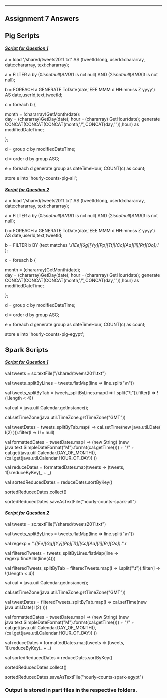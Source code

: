 -----------------------
Assignment 7 Answers
-----------------------


Pig Scripts 
-------------

<h4><u><i>Script for Question 1</i></u></h4>

a = load '/shared/tweets2011.txt' AS (tweetId:long, userId:chararray, date:chararray, text:chararray);

a = FILTER a by ($0 is not null) AND ($1 is not null) AND ($2 is not null) AND ($3 is not null);

b = FOREACH a GENERATE ToDate(date,'EEE MMM d HH:mm:ss Z yyyy') AS date,userId,text,tweetId;

c = foreach b {  

month = (chararray)GetMonth(date);                         
day = (chararray)GetDay(date);
hour = (chararray) GetHour(date);
generate CONCAT(CONCAT(CONCAT(month,'/'),CONCAT(day,' ')),hour) as modifiedDateTime;                                

};

d = group c by modifiedDateTime;

d = order d by group ASC;

e = foreach d generate group as dateTimeHour, COUNT(c) as count;

store e into 'hourly-counts-pig-all';


<h4><u><i>Script for Question 2</i></u></h4>

a = load '/shared/tweets2011.txt' AS (tweetId:long, userId:chararray, date:chararray, text:chararray);

a = FILTER a by ($0 is not null) AND ($1 is not null) AND ($2 is not null) AND ($3 is not null);

b = FOREACH a GENERATE ToDate(date,'EEE MMM d HH:mm:ss Z yyyy') AS date,userId,text,tweetId;

b = FILTER b BY (text matches '.*([Ee][Gg][Yy][Pp][Tt]|[Cc][Aa][Ii][Rr][Oo]).*' );

c = foreach b {  

month = (chararray)GetMonth(date);                         
day = (chararray)GetDay(date);
hour = (chararray) GetHour(date);
generate CONCAT(CONCAT(CONCAT(month,'/'),CONCAT(day,' ')),hour) as modifiedDateTime;                                

};

d = group c by modifiedDateTime;

d = order d by group ASC;

e = foreach d generate group as dateTimeHour, COUNT(c) as count;

store e into 'hourly-counts-pig-egypt';


Spark Scripts 
--------------


<h4><u><i>Script for Question 1</i></u></h4>

val tweets = sc.textFile("/shared/tweets2011.txt")

val tweets_splitByLines = tweets.flatMap(line => line.split("\n"))

val tweets_splitByTab = tweets_splitByLines.map(l => l.split("\t")).filter(l => !(l.length < 4))

val cal = java.util.Calendar.getInstance();

cal.setTimeZone(java.util.TimeZone.getTimeZone("GMT"))

val tweetDates = tweets_splitByTab.map(l => cal.setTime(new java.util.Date( l(2) ))).filter(l => l != null)

val formattedDates = tweetDates.map(l => (new String( (new java.text.SimpleDateFormat("M").format(cal.getTime())) + "/" + cal.get(java.util.Calendar.DAY_OF_MONTH)), (cal.get(java.util.Calendar.HOUR_OF_DAY)) ))

val reduceDates = formattedDates.map(tweets => (tweets, 1)).reduceByKey(_ + _)

val sortedReducedDates = reduceDates.sortByKey()

sortedReducedDates.collect()

sortedReducedDates.saveAsTextFile("hourly-counts-spark-all")


<h4><u><i>Script for Question 2</i></u></h4>


val tweets = sc.textFile("/shared/tweets2011.txt")

val tweets_splitByLines = tweets.flatMap(line => line.split("\n"))

val regexp = ".*([Ee][Gg][Yy][Pp][Tt]|[Cc][Aa][Ii][Rr][Oo]).*".r

val filteredTweets = tweets_splitByLines.flatMap(line => regexp.findAllIn(line(4)))

val filteredTweets_splitByTab = filteredTweets.map(l => l.split("\t")).filter(l => !(l.length < 4))

val cal = java.util.Calendar.getInstance();

cal.setTimeZone(java.util.TimeZone.getTimeZone("GMT"))

val tweetDates = filteredTweets_splitByTab.map(l => cal.setTime(new java.util.Date( l(2) )))

val formattedDates = tweetDates.map(l => (new String( (new java.text.SimpleDateFormat("M").format(cal.getTime())) + "/" + cal.get(java.util.Calendar.DAY_OF_MONTH)), (cal.get(java.util.Calendar.HOUR_OF_DAY)) ))

val reduceDates = formattedDates.map(tweets => (tweets, 1)).reduceByKey(_ + _)

val sortedReducedDates = reduceDates.sortByKey()

sortedReducedDates.collect()

sortedReducedDates.saveAsTextFile("hourly-counts-spark-egypt")




<h3>Output is stored in part files in the respective folders.</h3>
